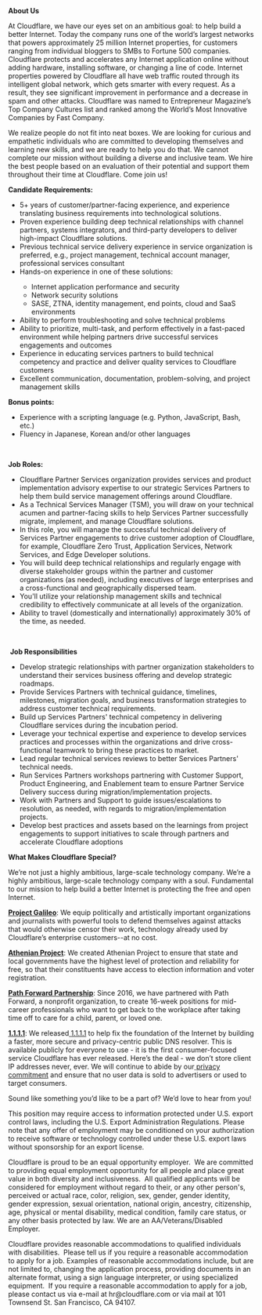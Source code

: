 <div class="content-intro">
	<div><strong>About Us</strong></div>
	<div>
		<p><span style="font-weight: 400;">At Cloudflare, we have our eyes set on an ambitious goal: to help build a better Internet. Today the company runs one of the world’s largest networks that powers approximately 25 million Internet properties, for customers ranging from individual bloggers to SMBs to Fortune 500 companies. Cloudflare protects and accelerates any Internet application online without adding hardware, installing software, or changing a line of code. Internet properties powered by Cloudflare all have web traffic routed through its intelligent global network, which gets smarter with every request. As a result, they see significant improvement in performance and a decrease in spam and other attacks. Cloudflare was named to Entrepreneur Magazine’s Top Company Cultures list and ranked among the World’s Most Innovative Companies by Fast Company.</span><span style="font-weight: 400;">&nbsp;</span></p>
		<p><span style="font-weight: 400;">We realize people do not fit into neat boxes. We are looking for curious and empathetic individuals who are committed to developing themselves and learning new skills, and we are ready to help you do that. We cannot complete our mission without building a diverse and inclusive team. We hire the best people based on an evaluation of their potential and support them throughout their time at Cloudflare. Come join us!&nbsp;</span></p>
	</div>
</div>
<p><strong>Candidate Requirements:</strong></p>
<ul>
	<li style="font-weight: 400;"><span style="font-weight: 400;">5+ years of customer/partner-facing experience, and experience translating business requirements into technological solutions.</span></li>
	<li style="font-weight: 400;"><span style="font-weight: 400;">Proven experience building deep technical relationships with channel partners, systems integrators, and third-party developers to deliver high-impact Cloudflare solutions.</span></li>
	<li style="font-weight: 400;"><span style="font-weight: 400;">Previous technical service delivery experience in service organization is preferred, e.g., project management, technical account manager, professional services consultant</span></li>
	<li style="font-weight: 400;"><span style="font-weight: 400;">Hands-on experience in one of these solutions:</span></li>
	<ul>
		<li style="font-weight: 400;"><span style="font-weight: 400;">Internet application performance and security</span></li>
		<li style="font-weight: 400;"><span style="font-weight: 400;">Network security solutions</span></li>
		<li style="font-weight: 400;"><span style="font-weight: 400;">SASE, ZTNA, identity management, end points, cloud and SaaS environments</span></li>
	</ul>
	<li style="font-weight: 400;"><span style="font-weight: 400;">Ability to perform troubleshooting and solve technical problems</span></li>
	<li style="font-weight: 400;"><span style="font-weight: 400;">Ability to prioritize, multi-task, and perform effectively in a fast-paced environment while helping partners drive successful services engagements and outcomes</span></li>
	<li style="font-weight: 400;"><span style="font-weight: 400;">Experience in educating services partners</span><span style="font-weight: 400;"> </span><span style="font-weight: 400;">to build technical competency and practice and deliver quality services to Cloudflare customers</span></li>
	<li style="font-weight: 400;"><span style="font-weight: 400;">Excellent communication, documentation, problem-solving, and project management skills</span></li>
</ul>
<p><strong>Bonus points:</strong></p>
<ul>
	<li style="font-weight: 400;"><span style="font-weight: 400;">Experience with a scripting language (e.g. Python, JavaScript, Bash, etc.)</span></li>
	<li style="font-weight: 400;"><span style="font-weight: 400;">Fluency in Japanese, Korean and/or other languages</span></li>
</ul>
<p><span style="font-weight: 400;">&nbsp;</span></p>
<p><strong>Job Roles:</strong></p>
<ul>
	<li style="font-weight: 400;"><span style="font-weight: 400;">Cloudflare Partner Services organization provides services and product implementation advisory expertise to our strategic Services Partners to help them build service management offerings around Cloudflare.</span></li>
	<li style="font-weight: 400;"><span style="font-weight: 400;">As a Technical Services Manager (TSM), you will draw on your technical acumen and partner-facing skills to help Services Partner successfully migrate, implement, and manage Cloudflare solutions.</span></li>
	<li style="font-weight: 400;"><span style="font-weight: 400;">In this role, you will manage the successful technical delivery of Services Partner engagements to drive customer adoption of Cloudflare, for example, Cloudflare Zero Trust, Application Services, Network Services, and Edge Developer solutions.</span></li>
	<li style="font-weight: 400;"><span style="font-weight: 400;">You will build deep technical relationships and regularly engage with diverse stakeholder groups within the partner and customer organizations (as needed), including executives of large enterprises and a cross-functional and geographically dispersed team.&nbsp;</span></li>
	<li style="font-weight: 400;"><span style="font-weight: 400;">You'll utilize your relationship management skills and technical credibility to effectively communicate at all levels of the organization.&nbsp;</span></li>
	<li style="font-weight: 400;"><span style="font-weight: 400;">Ability to travel (domestically and internationally) approximately 30% of the time, as needed.</span></li>
</ul>
<p><span style="font-weight: 400;">&nbsp;</span></p>
<p><span style="font-weight: 400;">&nbsp;</span><strong>Job Responsibilities</strong></p>
<ul>
	<li style="font-weight: 400;"><span style="font-weight: 400;">Develop strategic relationships with partner organization stakeholders to understand their services business offering and develop strategic roadmaps.&nbsp;</span></li>
	<li style="font-weight: 400;"><span style="font-weight: 400;">Provide Services Partners with technical guidance, timelines, milestones, migration goals, and business transformation strategies to address customer technical requirements.</span></li>
	<li style="font-weight: 400;"><span style="font-weight: 400;">Build up Services Partners' technical competency in delivering Cloudflare services during the incubation period.</span></li>
	<li style="font-weight: 400;"><span style="font-weight: 400;">Leverage your technical expertise and experience to develop services practices and processes within the organizations and drive cross-functional teamwork to bring these practices to market.</span></li>
	<li style="font-weight: 400;"><span style="font-weight: 400;">Lead regular technical services reviews to better Services Partners' technical needs.</span></li>
	<li style="font-weight: 400;"><span style="font-weight: 400;">Run Services Partners workshops partnering with Customer Support, Product Engineering, and Enablement team to ensure Partner Service Delivery success during migration/implementation projects.&nbsp;</span></li>
	<li style="font-weight: 400;"><span style="font-weight: 400;">Work with Partners and Support to guide issues/escalations to resolution, as needed, with regards to migration/implementation projects.</span></li>
	<li style="font-weight: 400;"><span style="font-weight: 400;">Develop best practices and assets based on the learnings from project engagements to support initiatives to scale through partners and accelerate Cloudflare adoptions</span></li>
</ul>
<div class="content-conclusion">
	<p><strong>What Makes Cloudflare Special?</strong></p>
	<p><span style="font-weight: 400;">We’re not just a highly ambitious, large-scale technology company. We’re a highly ambitious, large-scale technology company with a soul. Fundamental to our mission to help build a better Internet is protecting the free and open Internet.</span></p>
	<p><a href="https://blog.cloudflare.com/protecting-free-expression-online/"><strong>Project Galileo</strong></a><span style="font-weight: 400;">: We equip politically and artistically important organizations and journalists with powerful tools to defend themselves against attacks that would otherwise censor their work, technology already used by Cloudflare’s enterprise customers--at no cost.</span></p>
	<p><strong><a href="https://www.cloudflare.com/athenian/">Athenian Project</a></strong><span style="font-weight: 400;">: We created Athenian Project to ensure that state and local governments have the highest level of protection and reliability for free, so that their constituents have access to election information and voter registration.</span></p>
	<p><a href="https://blog.cloudflare.com/tag/path-forward/"><strong>Path Forward Partnership</strong></a><span style="font-weight: 400;">: Since 2016, we have partnered with Path Forward, a nonprofit organization, to create 16-week positions for mid-career professionals who want to get back to the workplace after taking time off to care for a child, parent, or loved one.</span></p>
	<p><a href="https://1.1.1.1/"><strong>1.1.1.1</strong></a><span style="font-weight: 400;">: We released</span><a href="https://1.1.1.1/"> <span style="font-weight: 400;">1.1.1.1</span></a><span style="font-weight: 400;"> to help fix the foundation of the Internet by building a faster, more secure and privacy-centric public DNS resolver. This is available publicly for everyone to use - it is the first consumer-focused service Cloudflare has ever released. Here’s the deal - we don’t store client IP addresses never, ever. We will continue to abide by our</span><a href="https://developers.cloudflare.com/1.1.1.1/privacy/public-dns-resolver"> privacy commitment</a><span style="font-weight: 400;"> and ensure that no user data is sold to advertisers or used to target consumers.</span></p>
	<p><span style="font-weight: 400;">Sound like something you’d like to be a part of? We’d love to hear from you!</span></p>
	<p><span style="font-weight: 400;">This position may require access to information protected under U.S. export control laws, including the U.S. Export Administration Regulations. Please note that any offer of employment may be conditioned on your authorization to receive software or technology controlled under these U.S. export laws without sponsorship for an export license.</span></p>
	<p><span style="font-weight: 400;">Cloudflare is proud to be an equal opportunity employer. &nbsp;We are committed to providing equal employment opportunity for all people and place great value in both diversity and inclusiveness. &nbsp;All qualified applicants will be considered for employment without regard to their, or any other person's, perceived or actual</span> <span style="font-weight: 400;">race, color, religion, sex, gender, gender identity, gender expression, sexual orientation, national origin, ancestry, citizenship, age, physical or mental disability, medical condition, family care status, or any other basis protected by law. </span><span style="font-weight: 400;">We are an AA/Veterans/Disabled Employer.</span></p>
	<p><span style="font-weight: 400;">Cloudflare provides reasonable accommodations to qualified individuals with disabilities. &nbsp;Please tell us if you require a reasonable accommodation to apply for a job. Examples of reasonable accommodations include, but are not limited to, changing the application process, providing documents in an alternate format, using a sign language interpreter, or using specialized equipment. &nbsp;If you require a reasonable accommodation to apply for a job, please contact us via e-mail at </span><span style="font-weight: 400;">hr@cloudflare.com</span><span style="font-weight: 400;"> or via mail at 101 Townsend St. San Francisco, CA 94107.</span></p>
</div>